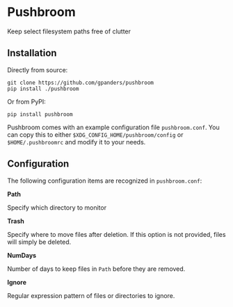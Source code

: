 # Pushbroom
Keep select filesystem paths free of clutter

## Installation

Directly from source:

    git clone https://github.com/gpanders/pushbroom
    pip install ./pushbroom

Or from PyPI:

    pip install pushbroom

Pushbroom comes with an example configuration file `pushbroom.conf`. You can
copy this to either `$XDG_CONFIG_HOME/pushbroom/config` or `$HOME/.pushbroomrc` and
modify it to your needs.

## Configuration

The following configuration items are recognized in `pushbroom.conf`:

**Path**

Specify which directory to monitor

**Trash**

Specify where to move files after deletion. If this option is not provided,
files will simply be deleted.

**NumDays**

Number of days to keep files in `Path` before they are removed.

**Ignore**

Regular expression pattern of files or directories to ignore.
